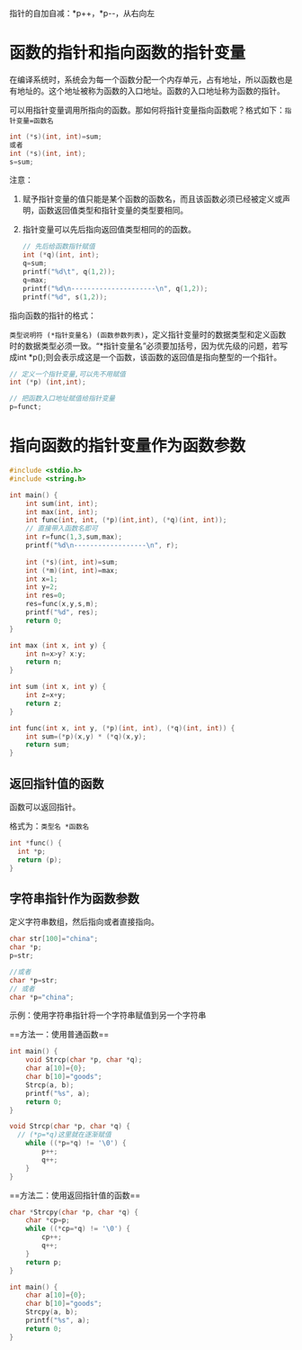 指针的自加自减：*p++，\*p--，从右向左



# 函数的指针和指向函数的指针变量

在编译系统时，系统会为每一个函数分配一个内存单元，占有地址，所以函数也是有地址的。这个地址被称为函数的入口地址。函数的入口地址称为函数的指针。

可以用指针变量调用所指向的函数。那如何将指针变量指向函数呢？格式如下：`指针变量=函数名`

```c
int (*s)(int, int)=sum;
或者
int (*s)(int, int);
s=sum;
```



注意：

1. 赋予指针变量的值只能是某个函数的函数名，而且该函数必须已经被定义或声明，函数返回值类型和指针变量的类型要相同。

2. 指针变量可以先后指向返回值类型相同的的函数。

   ```c
   // 先后给函数指针赋值
   int (*q)(int, int);
   q=sum;
   printf("%d\t", q(1,2));
   q=max;
   printf("%d\n---------------------\n", q(1,2));
   printf("%d", s(1,2));
   ```

   

指向函数的指针的格式：

`类型说明符 (*指针变量名) (函数参数列表)`，定义指针变量时的数据类型和定义函数时的数据类型必须一致。“*指针变量名”必须要加括号，因为优先级的问题，若写成int *p();则会表示成这是一个函数，该函数的返回值是指向整型的一个指针。

```c
// 定义一个指针变量,可以先不用赋值
int (*p) (int,int);

// 把函数入口地址赋值给指针变量
p=funct;
```



# 指向函数的指针变量作为函数参数

```c
#include <stdio.h>
#include <string.h>

int main() {
    int sum(int, int);
    int max(int, int);
    int func(int, int, (*p)(int,int), (*q)(int, int));
    // 直接带入函数名即可
    int r=func(1,3,sum,max);
    printf("%d\n------------------\n", r);
    
    int (*s)(int, int)=sum;
    int (*m)(int, int)=max;
    int x=1;
    int y=2;
    int res=0;
    res=func(x,y,s,m);
    printf("%d", res);
    return 0;
}

int max (int x, int y) {
    int n=x>y? x:y;
    return n;
}

int sum (int x, int y) {
    int z=x+y;
    return z;
}

int func(int x, int y, (*p)(int, int), (*q)(int, int)) {
    int sum=(*p)(x,y) * (*q)(x,y);
    return sum;
}
```



## 返回指针值的函数

函数可以返回指针。

格式为：`类型名 *函数名`

```c
int *func() {
  int *p;
  return (p);
}
```





## 字符串指针作为函数参数

定义字符串数组，然后指向或者直接指向。

```c
char str[100]="china";
char *p;
p=str;

//或者
char *p=str;
// 或者
char *p="china";
```

示例：使用字符串指针将一个字符串赋值到另一个字符串

==方法一：使用普通函数==

```c
int main() {
    void Strcp(char *p, char *q);
    char a[10]={0};
    char b[10]="goods";
    Strcp(a, b);
    printf("%s", a);
    return 0;
}

void Strcp(char *p, char *q) {
  // (*p=*q)这里就在逐渐赋值
    while ((*p=*q) != '\0') {
        p++;
        q++;
    }
}
```

==方法二：使用返回指针值的函数==

```c
char *Strcpy(char *p, char *q) {
    char *cp=p;
    while ((*cp=*q) != '\0') {
        cp++;
        q++;
    }
    return p;
}

int main() {
    char a[10]={0};
    char b[10]="goods";
    Strcpy(a, b);
    printf("%s", a);
    return 0;
}
```

